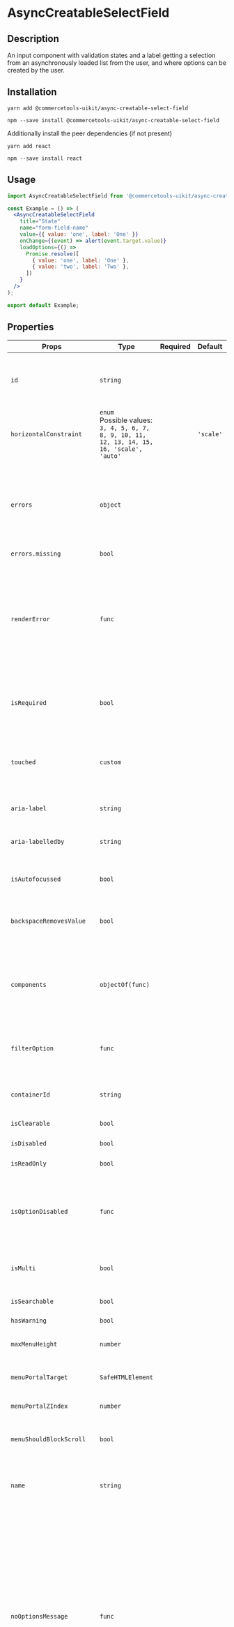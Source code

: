 <!-- THIS IS AN AUTOGENERATED FILE. DO NOT EDIT THIS FILE DIRECTLY. -->
<!-- This file is created by the `yarn generate-readme` script. -->

# AsyncCreatableSelectField

## Description

An input component with validation states and a label getting a selection from an asynchronously loaded list from the user, and where options can be created by the user.

## Installation

```
yarn add @commercetools-uikit/async-creatable-select-field
```

```
npm --save install @commercetools-uikit/async-creatable-select-field
```

Additionally install the peer dependencies (if not present)

```
yarn add react
```

```
npm --save install react
```

## Usage

```jsx
import AsyncCreatableSelectField from '@commercetools-uikit/async-creatable-select-field';

const Example = () => (
  <AsyncCreatableSelectField
    title="State"
    name="form-field-name"
    value={{ value: 'one', label: 'One' }}
    onChange={(event) => alert(event.target.value)}
    loadOptions={() =>
      Promise.resolve([
        { value: 'one', label: 'One' },
        { value: 'two', label: 'Two' },
      ])
    }
  />
);

export default Example;
```

## Properties

| Props                              | Type                                                                                               | Required | Default   | Description                                                                                                                                                                                                                                                                                                                                                      |
| ---------------------------------- | -------------------------------------------------------------------------------------------------- | :------: | --------- | ---------------------------------------------------------------------------------------------------------------------------------------------------------------------------------------------------------------------------------------------------------------------------------------------------------------------------------------------------------------- |
| `id`                               | `string`                                                                                           |          |           | Used as HTML id property. An id is auto-generated when it is not specified.                                                                                                                                                                                                                                                                                      |
| `horizontalConstraint`             | `enum`<br/>Possible values:<br/>`3, 4, 5, 6, 7, 8, 9, 10, 11, 12, 13, 14, 15, 16, 'scale', 'auto'` |          | `'scale'` | Horizontal size limit of the input fields.                                                                                                                                                                                                                                                                                                                       |
| `errors`                           | `object`                                                                                           |          |           | A map of errors. Error messages for known errors are rendered automatically.&#xA;<br />&#xA;Unknown errors will be forwarded to `renderError`                                                                                                                                                                                                                    |
| `errors.missing`                   | `bool`                                                                                             |          |           |                                                                                                                                                                                                                                                                                                                                                                  |
| `renderError`                      | `func`                                                                                             |          |           | Called with custom errors. This function can return a message which will be wrapped in an ErrorMessage. It can also return null to show no error.&#xA;<br />&#xA;Signature: `(key, error) => React.node`                                                                                                                                                         |
| `isRequired`                       | `bool`                                                                                             |          |           | Indicates if the value is required. Shows an the "required asterisk" if so.                                                                                                                                                                                                                                                                                      |
| `touched`                          | `custom`                                                                                           |          |           | Indicates whether the field was touched. Errors will only be shown when the field was touched.                                                                                                                                                                                                                                                                   |
| `aria-label`                       | `string`                                                                                           |          |           | Aria label (for assistive tech)                                                                                                                                                                                                                                                                                                                                  |
| `aria-labelledby`                  | `string`                                                                                           |          |           | HTML ID of an element that should be used as the label (for assistive tech)                                                                                                                                                                                                                                                                                      |
| `isAutofocussed`                   | `bool`                                                                                             |          |           | Focus the control when it is mounted                                                                                                                                                                                                                                                                                                                             |
| `backspaceRemovesValue`            | `bool`                                                                                             |          |           | Remove the currently focused option when the user presses backspace                                                                                                                                                                                                                                                                                              |
| `components`                       | `objectOf(func)`                                                                                   |          |           | Map of components to overwrite the default ones, see [what components you can override](https://react-select.com/components)                                                                                                                                                                                                                                     |
| `filterOption`                     | `func`                                                                                             |          |           | Custom method to filter whether an option should be displayed in the menu                                                                                                                                                                                                                                                                                        |
| `containerId`                      | `string`                                                                                           |          |           | The id to set on the SelectContainer component                                                                                                                                                                                                                                                                                                                   |
| `isClearable`                      | `bool`                                                                                             |          |           | Is the select value clearable                                                                                                                                                                                                                                                                                                                                    |
| `isDisabled`                       | `bool`                                                                                             |          |           | Is the select disabled                                                                                                                                                                                                                                                                                                                                           |
| `isReadOnly`                       | `bool`                                                                                             |          |           | Is the select read-only                                                                                                                                                                                                                                                                                                                                          |
| `isOptionDisabled`                 | `func`                                                                                             |          |           | Override the built-in logic to detect whether an option is disabled&#xA;<br />&#xA;Signature: `(option, options) => boolean`                                                                                                                                                                                                                                     |
| `isMulti`                          | `bool`                                                                                             |          |           | Support multiple selected options                                                                                                                                                                                                                                                                                                                                |
| `isSearchable`                     | `bool`                                                                                             |          |           | Whether to enable search functionality                                                                                                                                                                                                                                                                                                                           |
| `hasWarning`                       | `bool`                                                                                             |          |           |                                                                                                                                                                                                                                                                                                                                                                  |
| `maxMenuHeight`                    | `number`                                                                                           |          |           | Maximum height of the menu before scrolling                                                                                                                                                                                                                                                                                                                      |
| `menuPortalTarget`                 | `SafeHTMLElement`                                                                                  |          |           | Dom element to portal the select menu to                                                                                                                                                                                                                                                                                                                         |
| `menuPortalZIndex`                 | `number`                                                                                           |          |           | z-index value for the menu portal                                                                                                                                                                                                                                                                                                                                |
| `menuShouldBlockScroll`            | `bool`                                                                                             |          |           | whether the menu should block scroll while open                                                                                                                                                                                                                                                                                                                  |
| `name`                             | `string`                                                                                           |          |           | Name of the HTML Input (optional - without this, no input will be rendered)                                                                                                                                                                                                                                                                                      |
| `noOptionsMessage`                 | `func`                                                                                             |          |           | Can be used to render a custom value when there are no options (either because of no search results, or all options have been used, or there were none in the first place).&#xA;<br/>&#xA;Gets called with `{ inputValue: String }`. `inputValue` will be an empty string when no search text is present.&#xA;<br />&#xA;Signature: `({ inputValue }) => string` |
| `onBlur`                           | `func`                                                                                             |          |           | Handle blur events on the control                                                                                                                                                                                                                                                                                                                                |
| `onChange`                         | `func`                                                                                             |          |           | Called with a fake event when value changes.&#xA;<br />&#xA;The event's `target.name` will be the name supplied in props. The event's `target.value` will hold the value. The value will be the selected option, or an array of options in case `isMulti` is `true`.&#xA;<br />&#xA;Signature: `(event) => void`                                                 |
| `onFocus`                          | `func`                                                                                             |          |           | Handle focus events on the control                                                                                                                                                                                                                                                                                                                               |
| `onInputChange`                    | `func`                                                                                             |          |           | Handle change events on the input                                                                                                                                                                                                                                                                                                                                |
| `options`                          | `array`                                                                                            |          |           | Array of options that populate the select menu                                                                                                                                                                                                                                                                                                                   |
| `options[]<shape>`                 | `object`                                                                                           |          |           |                                                                                                                                                                                                                                                                                                                                                                  |
| `options[]<shape>.value`           | `string`                                                                                           |    ✅    |           |                                                                                                                                                                                                                                                                                                                                                                  |
| `options[]<shape>.options`         | `array`                                                                                            |          |           |                                                                                                                                                                                                                                                                                                                                                                  |
| `options[]<shape>.options[].value` | `string`                                                                                           |    ✅    |           |                                                                                                                                                                                                                                                                                                                                                                  |
| `placeholder`                      | `string`                                                                                           |          |           | Placeholder text for the select value                                                                                                                                                                                                                                                                                                                            |
| `tabIndex`                         | `string`                                                                                           |          |           | Sets the tabIndex attribute on the input                                                                                                                                                                                                                                                                                                                         |
| `tabSelectsValue`                  | `bool`                                                                                             |          |           | Select the currently focused option when the user presses tab                                                                                                                                                                                                                                                                                                    |
| `value`                            | `custom`                                                                                           |          |           | The value of the select; reflected by the selected option                                                                                                                                                                                                                                                                                                        |
| `showOptionGroupDivider`           | `bool`                                                                                             |          |           |                                                                                                                                                                                                                                                                                                                                                                  |
| `defaultOptions`                   | `<bool, arrayOf>`                                                                                  |          |           | The default set of options to show before the user starts searching.&#xA;<br/>&#xA;When set to `true`, the results for `loadOptions('')` will be autoloaded.                                                                                                                                                                                                     |
| `defaultOptions<arrayOf>`          | `array`                                                                                            |          |           |                                                                                                                                                                                                                                                                                                                                                                  |
| `defaultOptions<arrayOf>[].value`  | `string`                                                                                           |    ✅    |           |                                                                                                                                                                                                                                                                                                                                                                  |
| `loadOptions`                      | `func`                                                                                             |    ✅    |           | Function that returns a promise, which is the set of options to be used once the promise resolves.&#xA;<br />&#xA;Signature: `(inputValue, callback) => void)) => Promise \| void`&#xA;<br />&#xA;`callback` can be called with `options`                                                                                                                        |
| `cacheOptions`                     | `any`                                                                                              |          |           | If cacheOptions is truthy, then the loaded data will be cached. The cache will remain until cacheOptions changes value.                                                                                                                                                                                                                                          |
| `allowCreateWhileLoading`          | `bool`                                                                                             |          |           | Allow options to be created while the isLoading prop is true. Useful to prevent the "create new ..." option being displayed while async results are still being loaded.                                                                                                                                                                                          |
| `formatCreateLabel`                | `func`                                                                                             |          |           | Gets the label for the "create new ..." option in the menu. Is given the current input value.                                                                                                                                                                                                                                                                    |
| `isValidNewOption`                 | `func`                                                                                             |          |           | Determines whether the "create new ..." option should be displayed based on the current input value, select value and options array.                                                                                                                                                                                                                             |
| `getNewOptionData`                 | `func`                                                                                             |          |           | Returns the data for the new option when it is created. Used to display the value, and is passed to onChange.                                                                                                                                                                                                                                                    |
| `onCreateOption`                   | `func`                                                                                             |          |           | If provided, this will be called with the input value when a new option is created, and onChange will not be called. Use this when you need more control over what happens when new options are created.                                                                                                                                                         |
| `createOptionPosition`             | `string`                                                                                           |          |           | Sets the position of the createOption element in your options list.                                                                                                                                                                                                                                                                                              |
| `title`                            | `<string, node>`                                                                                   |    ✅    |           | Title of the label                                                                                                                                                                                                                                                                                                                                               |
| `hint`                             | `custom`                                                                                           |          |           | Hint for the label. Provides a supplementary but important information regarding the behaviour of the input (e.g warn about uniqueness of a field, when it can only be set once), whereas `description` can describe it in more depth. Can also receive a `hintIcon`.                                                                                            |
| `description`                      | `<string, node>`                                                                                   |          |           | Provides a description for the title.                                                                                                                                                                                                                                                                                                                            |
| `onInfoButtonClick`                | `func`                                                                                             |          |           | Function called when info button is pressed.&#xA;<br />&#xA;Info button will only be visible when this prop is passed.&#xA;<br />&#xA;Signature: `(event) => void`                                                                                                                                                                                               |
| `hintIcon`                         | `node`                                                                                             |          |           | Icon to be displayed beside the hint text.&#xA;<br />&#xA;Will only get rendered when `hint` is passed as well.                                                                                                                                                                                                                                                  |
| `badge`                            | `node`                                                                                             |          |           | Badge to be displayed beside the label.&#xA;<br />&#xA;Might be used to display additional information about the content of the field (E.g verified email)                                                                                                                                                                                                       |
| `iconLeft`                         | `node`                                                                                             |          |           | Icon to display on the left of the placeholder text and selected value. Has no effect when isMulti is enabled.                                                                                                                                                                                                                                                   |

## `data-*` props

The component further forwards all `data-` attributes to the underlying `AsyncCreatableSelectInput` component.

This input is built on top of [`react-select`](https://github.com/JedWatson/react-select) v2.
It supports mostly same properties as `react-select`. Behaviour for some props was changed, and support for others was dropped.

In case you need one of the currently excluded props, feel free to open a PR adding them.

## `errors`

This object is a key-value map. The `renderError` prop will be called for each entry with the key and the value. The return value will be rendered inside an `ErrorMessage` component underneath the input.

The `AsyncCreatableSelectField` supports some errors out of the box. Return `undefined` from `renderError` for these and the default errors will be shown instead. This prevents consumers from having to reimplement the same error messages for known errors while still keeping the flexibility of showing custom error messages for them.

When the `key` is known, and when the value is truthy, and when `renderError` returned `undefined` for that error entry, then the `AsyncCreatableSelectField` will render an appropriate error automatically.

Known error keys are:

- `missing`: tells the user that this field is required
